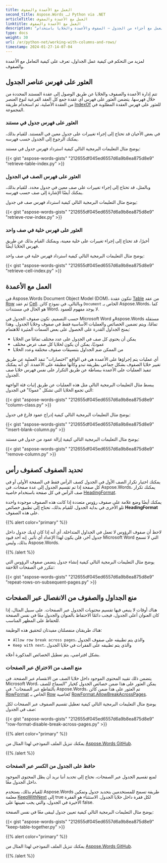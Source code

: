 ```yaml
---
title: العمل مع الأعمدة والصفوف
second_title: Aspose.Words لـ Python via .NET
articleTitle: العمل مع الأعمدة والصفوف
linktitle: العمل مع الأعمدة والصفوف
description: "العمل مع أجزاء من الجدول – الصفوف والأعمدة والخلايا باستخدام Python. حدد صف الرأس Python."
type: docs
weight: 30
url: /ar/python-net/working-with-columns-and-rows/
timestamp: 2024-01-27-14-07-04
---
```


لمزيد من التحكم في كيفية عمل الجداول، تعرف على كيفية التعامل مع الأعمدة والصفوف.

## العثور على فهرس عناصر الجدول

تتم إدارة الأعمدة والصفوف والخلايا عن طريق الوصول إلى عقدة المستند المحددة من خلال فهرسها. يتضمن العثور على فهرس أي عقدة جمع كل العقد الفرعية لنوع العنصر من العقدة الأصلية، ثم استخدام طريقة [IndexOf](https://reference.aspose.com/words/python-net/aspose.words/nodecollection/index_of/) للعثور على فهرس العقدة المطلوبة في المجموعة.

### العثور على فهرس جدول في مستند

في بعض الأحيان قد تحتاج إلى إجراء تغييرات على جدول معين في المستند. للقيام بذلك، يمكنك الرجوع إلى الجدول حسب فهرسه.

يوضح مثال التعليمات البرمجية التالي كيفية استرداد فهرس جدول في مستند:

{{< gist "aspose-words-gists" "212655df045ed6557d6a9b8ea875d8e9" "retrieve-table-index.py" >}}

### العثور على فهرس الصف في الجدول

وبالمثل، قد تحتاج إلى إجراء تغييرات على صف معين في جدول محدد. للقيام بذلك، يمكنك أيضًا الإشارة إلى صف حسب فهرسه.

يوضح مثال التعليمات البرمجية التالي كيفية استرداد فهرس صف في جدول:

{{< gist "aspose-words-gists" "212655df045ed6557d6a9b8ea875d8e9" "retrieve-row-index.py" >}}

### العثور على فهرس خلية في صف واحد

أخيرًا، قد تحتاج إلى إجراء تغييرات على خلية معينة، ويمكنك القيام بذلك عن طريق فهرس الخلايا أيضًا.

يوضح مثال التعليمات البرمجية التالي كيفية استرداد فهرس خلية في صف واحد:

{{< gist "aspose-words-gists" "212655df045ed6557d6a9b8ea875d8e9" "retrieve-cell-index.py" >}}

## العمل مع الأعمدة

في Aspose.Words Document Object Model (DOM)، تتكون عقدة [Table](https://reference.aspose.com/words/python-net/aspose.words.tables/table/) من عقد [Row](https://reference.aspose.com/words/python-net/aspose.words.tables/row/) ثم عقد [Cell](https://reference.aspose.com/words/python-net/aspose.words.tables/cell/). وبالتالي، في نموذج كائن `Document` الخاص بـ Aspose.Words، كما هو الحال في مستندات Word، لا يوجد مفهوم للعمود.

حسب التصميم، تكون صفوف الجدول في Microsoft Word وAspose.Words مستقلة تمامًا، ويتم تضمين الخصائص والعمليات الأساسية فقط في صفوف وخلايا الجدول. وهذا يمنح الجداول القدرة على الحصول على بعض السمات المثيرة للاهتمام:

- يمكن أن يحتوي كل صف في الجدول على عدد مختلف تمامًا من الخلايا
- عموديًا، يمكن أن يكون لخلايا كل صف عرض مختلف
- من الممكن ضم الجداول بتنسيقات صفوف مختلفة وعدد الخلايا

أي عمليات يتم إجراؤها على الأعمدة هي في الواقع "اختصارات" تنفذ العملية عن طريق تغيير خلايا الصفوف بشكل جماعي بطريقة تبدو وكأنها مطبقة على الأعمدة. أي أنه يمكنك تنفيذ العمليات على الأعمدة ببساطة عن طريق التكرار على نفس فهرس خلايا صف الجدول.

يبسط مثال التعليمات البرمجية التالي مثل هذه العمليات عن طريق إثبات فئة الواجهة التي تجمع الخلايا التي تشكل "عمودًا" في الجدول:

{{< gist "aspose-words-gists" "212655df045ed6557d6a9b8ea875d8e9" "column-class.py" >}}

يوضح مثال التعليمات البرمجية التالي كيفية إدراج عمود فارغ في جدول:

{{< gist "aspose-words-gists" "212655df045ed6557d6a9b8ea875d8e9" "insert-blank-column.py" >}}

يوضح مثال التعليمات البرمجية التالي كيفية إزالة عمود من جدول في مستند:

{{< gist "aspose-words-gists" "212655df045ed6557d6a9b8ea875d8e9" "remove-column.py" >}}

## تحديد الصفوف كصفوف رأس

يمكنك اختيار تكرار الصف الأول في الجدول كصف الرأس فقط في الصفحة الأولى أو في كل صفحة إذا تم تقسيم الجدول إلى عدة صفحات. في Aspose.Words، يمكنك تكرار صف الرأس في كل صفحة باستخدام خاصية [HeadingFormat](https://reference.aspose.com/words/python-net/aspose.words.tables/rowformat/heading_format/).

يمكنك أيضًا وضع علامة على صفوف رؤوس متعددة إذا كانت هذه الصفوف موجودة واحدة تلو الأخرى في بداية الجدول. للقيام بذلك، تحتاج إلى تطبيق خصائص **HeadingFormat** على هذه الصفوف.

{{% alert color="primary" %}}

لاحظ أن صفوف الرؤوس لا تعمل في الجداول المتداخلة. أي أنه إذا كان لديك جدول داخل جدول آخر، فلن يكون لهذا الإعداد أي تأثير. إنه أحد قيود Microsoft Word التي لا تسمح بذلك، وليس Aspose.Words.

{{% /alert %}}

يوضح مثال التعليمات البرمجية التالي كيفية إنشاء جدول يتضمن صفوف الرؤوس التي تتكرر في الصفحات اللاحقة:

{{< gist "aspose-words-gists" "212655df045ed6557d6a9b8ea875d8e9" "repeat-rows-on-subsequent-pages.py" >}}

## منع الجداول والصفوف من الانفصال عبر الصفحات

هناك أوقات لا ينبغي فيها تقسيم محتويات الجدول عبر الصفحات. على سبيل المثال، إذا كان العنوان أعلى الجدول، فيجب دائمًا الاحتفاظ بالعنوان والجدول معًا في نفس الصفحة للحفاظ على المظهر المناسب.

هناك طريقتان منفصلتان مفيدتان لتحقيق هذه الوظيفة:

- `Allow row break across pages`، والذي يتم تطبيقه على صفوف الجدول
- `Keep with next`، والذي يتم تطبيقه على الفقرات في خلايا الجدول

بشكل افتراضي، يتم تعطيل الخصائص المذكورة أعلاه.

### منع الصف من الاختراق عبر الصفحات

يتضمن ذلك تقييد المحتوى الموجود داخل خلايا الصف من الانقسام عبر الصفحة. في Microsoft Word، يمكن العثور على هذا ضمن خصائص الجدول كخيار "السماح للصف بالتقاطع عبر الصفحات". في Aspose.Words، تم العثور على هذا ضمن كائن [RowFormat](https://reference.aspose.com/words/python-net/aspose.words.tables/rowformat/) الخاص بـ [Row](https://reference.aspose.com/words/python-net/aspose.words.tables/row/) كخاصية [RowFormat.AllowBreakAcrossPages](https://reference.aspose.com/words/python-net/aspose.words.tables/rowformat/allow_break_across_pages/).

يوضح مثال التعليمات البرمجية التالي كيفية تعطيل تقسيم الصفوف عبر الصفحات لكل صف في الجدول:

{{< gist "aspose-words-gists" "212655df045ed6557d6a9b8ea875d8e9" "row-format-disable-break-across-pages.py" >}}

{{% alert color="primary" %}}

يمكنك تنزيل الملف النموذجي لهذا المثال من [Aspose.Words GitHub](https://github.com/aspose-words/Aspose.Words-for-Python-via-.NET/blob/master/Examples/Data/Table%20spanning%20two%20pages.docx).

{{% /alert %}}

### حافظ على الجدول من الكسر عبر الصفحات

لمنع تقسيم الجدول عبر الصفحات، نحتاج إلى تحديد أننا نريد أن يظل المحتوى الموجود داخل الجدول معًا.

للقيام بذلك، يستخدم Aspose.Words طريقة تسمح للمستخدمين بتحديد جدول وتمكين معلمة [KeepWithNext](https://reference.aspose.com/words/python-net/aspose.words/paragraphformat/keep_with_next/) إلى true لكل فقرة داخل خلايا الجدول. الاستثناء هو الفقرة الأخيرة في الجدول، والتي يجب تعيينها على false.

يوضح مثال التعليمات البرمجية التالي كيفية تعيين جدول ليبقى معًا في نفس الصفحة:

{{< gist "aspose-words-gists" "212655df045ed6557d6a9b8ea875d8e9" "keep-table-together.py" >}}

{{% alert color="primary" %}}

يمكنك تنزيل الملف النموذجي لهذا المثال من [Aspose.Words GitHub](https://github.com/aspose-words/Aspose.Words-for-Python-via-.NET/blob/master/Examples/Data/Table%20spanning%20two%20pages.docx).

{{% /alert %}}
